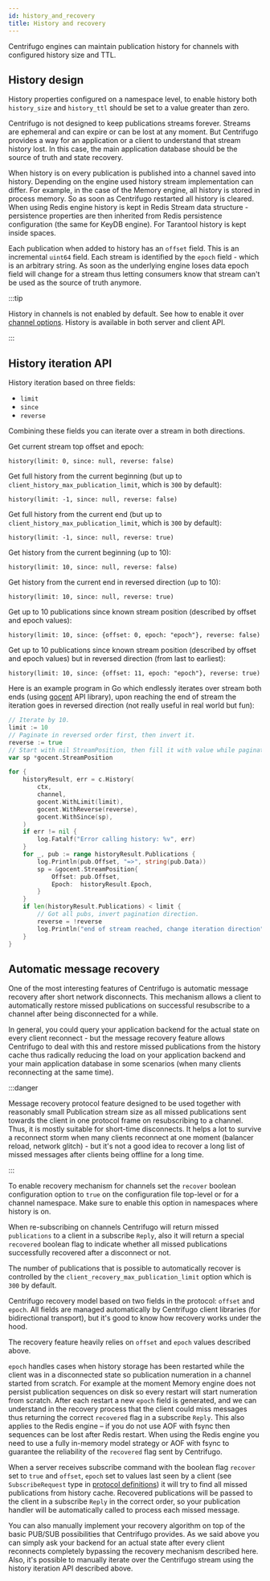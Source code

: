 ```yaml
---
id: history_and_recovery
title: History and recovery
---
```


Centrifugo engines can maintain publication history for channels with configured history size and TTL.

## History design

History properties configured on a namespace level, to enable history both `history_size` and `history_ttl` should be set to a value greater than zero. 

Centrifugo is not designed to keep publications streams forever. Streams are ephemeral and can expire or can be lost at any moment. But Centrifugo provides a way for an application or a client to understand that stream history lost. In this case, the main application database should be the source of truth and state recovery.

When history is on every publication is published into a channel saved into history. Depending on the engine used history stream implementation can differ. For example, in the case of the Memory engine, all history is stored in process memory. So as soon as Centrifugo restarted all history is cleared. When using Redis engine history is kept in Redis Stream data structure - persistence properties are then inherited from Redis persistence configuration (the same for KeyDB engine). For Tarantool history is kept inside spaces.

Each publication when added to history has an `offset` field. This is an incremental `uint64` field. Each stream is identified by the `epoch` field - which is an arbitrary string. As soon as the underlying engine loses data epoch field will change for a stream thus letting consumers know that stream can't be used as the source of truth anymore.

:::tip

History in channels is not enabled by default. See how to enable it over [channel options](./channels.md#channel-options). History is available in both server and client API.

:::

## History iteration API

History iteration based on three fields:

* `limit`
* `since`
* `reverse`

Combining these fields you can iterate over a stream in both directions.

Get current stream top offset and epoch:

```
history(limit: 0, since: null, reverse: false)
```

Get full history from the current beginning (but up to `client_history_max_publication_limit`, which is `300` by default):

```
history(limit: -1, since: null, reverse: false)
```

Get full history from the current end (but up to `client_history_max_publication_limit`, which is `300` by default):

```
history(limit: -1, since: null, reverse: true)
```

Get history from the current beginning (up to 10):

```
history(limit: 10, since: null, reverse: false)
```

Get history from the current end in reversed direction (up to 10):

```
history(limit: 10, since: null, reverse: true) 
```

Get up to 10 publications since known stream position (described by offset and epoch values):

```
history(limit: 10, since: {offset: 0, epoch: "epoch"}, reverse: false)
```

Get up to 10 publications since known stream position (described by offset and epoch values) but in reversed direction (from last to earliest):

```
history(limit: 10, since: {offset: 11, epoch: "epoch"}, reverse: true)
```

Here is an example program in Go which endlessly iterates over stream both ends (using [gocent](https://github.com/centrifugal/gocent) API library), upon reaching the end of stream the iteration goes in reversed direction (not really useful in real world but fun): 

```go
// Iterate by 10.
limit := 10
// Paginate in reversed order first, then invert it.
reverse := true
// Start with nil StreamPosition, then fill it with value while paginating.
var sp *gocent.StreamPosition

for {
	historyResult, err = c.History(
        ctx,
        channel,
		gocent.WithLimit(limit),
		gocent.WithReverse(reverse),
        gocent.WithSince(sp),
	)
	if err != nil {
		log.Fatalf("Error calling history: %v", err)
	}
	for _, pub := range historyResult.Publications {
		log.Println(pub.Offset, "=>", string(pub.Data))
		sp = &gocent.StreamPosition{
			Offset: pub.Offset,
			Epoch:  historyResult.Epoch,
		}
	}
	if len(historyResult.Publications) < limit {
		// Got all pubs, invert pagination direction.
		reverse = !reverse
		log.Println("end of stream reached, change iteration direction")
	}
}
```

## Automatic message recovery

One of the most interesting features of Centrifugo is automatic message recovery after short network disconnects. This mechanism allows a client to automatically restore missed publications on successful resubscribe to a channel after being disconnected for a while.

In general, you could query your application backend for the actual state on every client reconnect - but the message recovery feature allows Centrifugo to deal with this and restore missed publications from the history cache thus radically reducing the load on your application backend and your main application database in some scenarios (when many clients reconnecting at the same time).

:::danger

Message recovery protocol feature designed to be used together with reasonably small Publication stream size as all missed publications sent towards the client in one protocol frame on resubscribing to a channel. Thus, it is mostly suitable for short-time disconnects. It helps a lot to survive a reconnect storm when many clients reconnect at one moment (balancer reload, network glitch) - but it's not a good idea to recover a long list of missed messages after clients being offline for a long time.

:::

To enable recovery mechanism for channels set the `recover` boolean configuration option to `true` on the configuration file top-level or for a channel namespace. Make sure to enable this option in namespaces where history is on.

When re-subscribing on channels Centrifugo will return missed `publications` to a client in a subscribe `Reply`, also it will return a special `recovered` boolean flag to indicate whether all missed publications successfully recovered after a disconnect or not.

The number of publications that is possible to automatically recover is controlled by the `client_recovery_max_publication_limit` option which is `300` by default. 

Centrifugo recovery model based on two fields in the protocol: `offset` and `epoch`. All fields are managed automatically by Centrifugo client libraries (for bidirectional transport), but it's good to know how recovery works under the hood.

The recovery feature heavily relies on `offset` and `epoch` values described above.

`epoch` handles cases when history storage has been restarted while the client was in a disconnected state so publication numeration in a channel started from scratch. For example at the moment Memory engine does not persist publication sequences on disk so every restart will start numeration from scratch. After each restart a new `epoch` field is generated, and we can understand in the recovery process that the client could miss messages thus returning the correct `recovered` flag in a subscribe `Reply`. This also applies to the Redis engine – if you do not use AOF with fsync then sequences can be lost after Redis restart. When using the Redis engine you need to use a fully in-memory model strategy or AOF with fsync to guarantee the reliability of the `recovered` flag sent by Centrifugo.

When a server receives subscribe command with the boolean flag `recover` set to `true` and `offset`, `epoch` set to values last seen by a client (see `SubscribeRequest` type in [protocol definitions](https://github.com/centrifugal/protocol/blob/master/definitions/client.proto)) it will try to find all missed publications from history cache. Recovered publications will be passed to the client in a subscribe `Reply` in the correct order, so your publication handler will be automatically called to process each missed message.

You can also manually implement your recovery algorithm on top of the basic PUB/SUB possibilities that Centrifugo provides. As we said above you can simply ask your backend for an actual state after every client reconnects completely bypassing the recovery mechanism described here. Also, it's possible to manually iterate over the Centrifugo stream using the history iteration API described above. 
